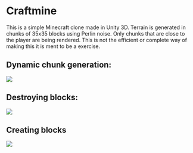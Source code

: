 # Craftmine

This is a simple Minecraft clone made in Unity 3D. Terrain is generated in chunks of 35x35 blocks using Perlin noise. Only chunks that are close to the player are being rendered. This is not the efficient or complete way of making this it is ment to be a exercise. 

## Dynamic chunk generation:
![](http://i.imgur.com/cGpw4sw.gif)

## Destroying blocks:
![](http://i.imgur.com/VbsTGcZ.gif)

## Creating blocks
![](http://i.imgur.com/cMEGjPu.gif)
